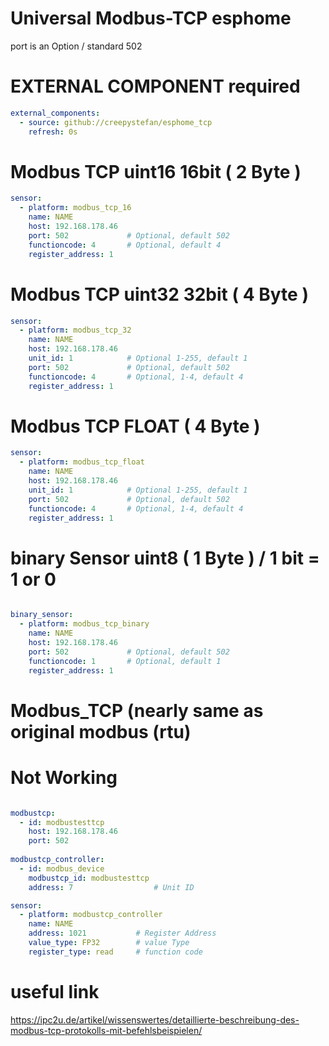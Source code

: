 # Universal Modbus-TCP esphome

port is an Option / standard 502

# EXTERNAL COMPONENT required
```yaml
external_components:
  - source: github://creepystefan/esphome_tcp
    refresh: 0s
```

# Modbus TCP uint16 16bit  ( 2 Byte )
```yaml
sensor:
  - platform: modbus_tcp_16
    name: NAME
    host: 192.168.178.46
    port: 502             # Optional, default 502
    functioncode: 4       # Optional, default 4
    register_address: 1
```

# Modbus TCP uint32 32bit  ( 4 Byte )
```yaml
sensor:
  - platform: modbus_tcp_32
    name: NAME
    host: 192.168.178.46
    unit_id: 1            # Optional 1-255, default 1
    port: 502             # Optional, default 502
    functioncode: 4       # Optional, 1-4, default 4
    register_address: 1
```

# Modbus TCP  FLOAT  ( 4 Byte )
```yaml
sensor:
  - platform: modbus_tcp_float
    name: NAME
    host: 192.168.178.46
    unit_id: 1            # Optional 1-255, default 1
    port: 502             # Optional, default 502
    functioncode: 4       # Optional, 1-4, default 4
    register_address: 1
```
   
 
# binary Sensor uint8  ( 1 Byte ) / 1 bit = 1 or 0
```yaml

binary_sensor:
  - platform: modbus_tcp_binary  
    name: NAME
    host: 192.168.178.46
    port: 502             # Optional, default 502
    functioncode: 1       # Optional, default 1
    register_address: 1
```


# Modbus_TCP (nearly same as original modbus (rtu)  
# Not Working 
```yaml

modbustcp:
  - id: modbustesttcp
    host: 192.168.178.46
    port: 502
         
modbustcp_controller:
  - id: modbus_device
    modbustcp_id: modbustesttcp
    address: 7                  # Unit ID

sensor:
  - platform: modbustcp_controller
    name: NAME
    address: 1021           # Register Address
    value_type: FP32        # value Type
    register_type: read     # function code

```


# useful link
https://ipc2u.de/artikel/wissenswertes/detaillierte-beschreibung-des-modbus-tcp-protokolls-mit-befehlsbeispielen/
